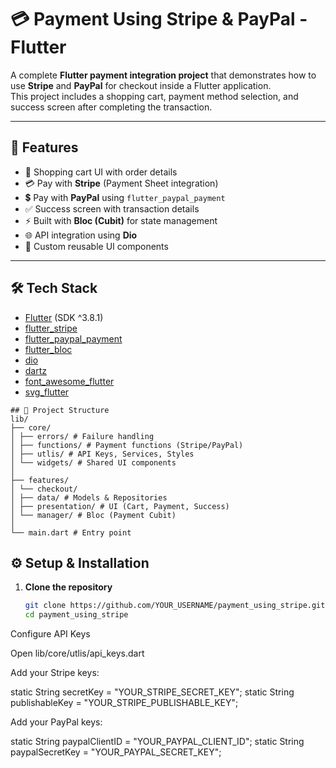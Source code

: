 # 💳 Payment Using Stripe & PayPal - Flutter

A complete **Flutter payment integration project** that demonstrates how to use **Stripe** and **PayPal** for checkout inside a Flutter application.  
This project includes a shopping cart, payment method selection, and success screen after completing the transaction.

---

## 🚀 Features
- 🛒 Shopping cart UI with order details  
- 💳 Pay with **Stripe** (Payment Sheet integration)  
- 💲 Pay with **PayPal** using `flutter_paypal_payment`  
- ✅ Success screen with transaction details  
- ⚡ Built with **Bloc (Cubit)** for state management  
- 🌐 API integration using **Dio**  
- 🎨 Custom reusable UI components  

---

## 🛠️ Tech Stack
- [Flutter](https://flutter.dev/) (SDK ^3.8.1)
- [flutter_stripe](https://pub.dev/packages/flutter_stripe)
- [flutter_paypal_payment](https://pub.dev/packages/flutter_paypal_payment)
- [flutter_bloc](https://pub.dev/packages/flutter_bloc)
- [dio](https://pub.dev/packages/dio)
- [dartz](https://pub.dev/packages/dartz)
- [font_awesome_flutter](https://pub.dev/packages/font_awesome_flutter)
- [svg_flutter](https://pub.dev/packages/svg_flutter)

```
## 📂 Project Structure
lib/
├── core/
│ ├── errors/ # Failure handling
│ ├── functions/ # Payment functions (Stripe/PayPal)
│ ├── utlis/ # API Keys, Services, Styles
│ └── widgets/ # Shared UI components
│
├── features/
│ └── checkout/
│ ├── data/ # Models & Repositories
│ ├── presentation/ # UI (Cart, Payment, Success)
│ └── manager/ # Bloc (Payment Cubit)
│
└── main.dart # Entry point
```


## ⚙️ Setup & Installation

1. **Clone the repository**
   ```bash
   git clone https://github.com/YOUR_USERNAME/payment_using_stripe.git
   cd payment_using_stripe
Configure API Keys

Open lib/core/utlis/api_keys.dart

Add your Stripe keys:

static String secretKey = "YOUR_STRIPE_SECRET_KEY";
static String publishableKey = "YOUR_STRIPE_PUBLISHABLE_KEY";


Add your PayPal keys:

static String paypalClientID = "YOUR_PAYPAL_CLIENT_ID";
static String paypalSecretKey = "YOUR_PAYPAL_SECRET_KEY";
